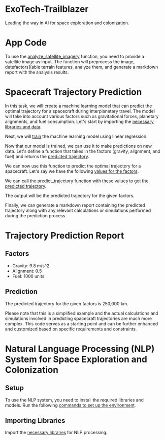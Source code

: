# ExoTech-Trailblazer
Leading the way in AI for space exploration and colonization.

# App Code 

To use the [analyze_satellite_imagery](app.py)  function, you need to provide a satellite image as input. The function will preprocess the image, detefactors](able terrain features, analyze them, and generate a markdown report with the analysis results.

# Spacecraft Trajectory Prediction 

In this task, we will create a machine learning model that can predict the optimal trajectory for a spacecraft during interplanetary travel. The model will take into account various factors such as gravitational forces, planetary alignments, and fuel consumption. Let's start by importing the [necessary libraries and data](necessary_libraries_and_data.py).

Next, we will [train](train_the_model.py) the machine learning model using linear regression.

Now that our model is trained, we can use it to make predictions on new data. Let's define a function that takes in the factors (gravity, alignment, and fuel) and returns the [predicted trajectory](predict_trajectory.py).

We can now use this function to predict the optimal trajectory for a spacecraft. Let's say we have the following [values for the factors](values_for_the_factors.py). 

We can call the predict_trajectory function with these values to get the [predicted trajectory](predicted_trajectory.py). 

The output will be the predicted trajectory for the given factors.

Finally, we can generate a markdown report containing the predicted trajectory along with any relevant calculations or simulations performed during the prediction process.

# Trajectory Prediction Report

## Factors 

- Gravity: 9.8 m/s^2
- Alignment: 0.5
- Fuel: 1000 units

## Prediction

The predicted trajectory for the given factors is 250,000 km.

Please note that this is a simplified example and the actual calculations and simulations involved in predicting spacecraft trajectories are much more complex. This code serves as a starting point and can be further enhanced and customized based on specific requirements and constraints.

# Natural Language Processing (NLP) System for Space Exploration and Colonization 

## Setup 

To use the NLP system, you need to install the required libraries and models. Run the following [commands to set up the environment](NLP_system.py). 

## Importing Libraries

Import the [necessary libraries](libraries.py) for NLP processing. 

